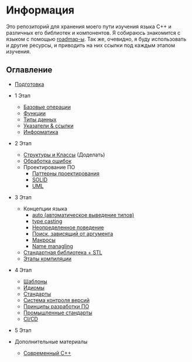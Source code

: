 
# Информация

Это репозиторий для хранения моего пути изучения языка C++ и различных его библиотек и компонентов. Я собираюсь знакомится с языком с помощью [roadmap-ы](https://github.com/salmer/CppDeveloperRoadmap). Так же, очевидно, я буду использовать и другие ресурсы, и приводить на них ссылки под каждым этапом изучения.

## Оглавление

- [Подготовка](/markdown/Basic%20Setup.md)
- 1 Этап
  - [Базовые операции](/markdown/Basic%20operations.md)
  - [Функции](/markdown/Functions.md)
  - [Типы данных](/markdown/Data%20types.md)
  - [Указатели & ссылки](/markdown/Pointers%20%26%20references.md)
  - [Информатика](/markdown/Informatics.md)
- 2 Этап
  - [Структуры и Классы](/markdown/Structures%20%26%20Classes.md) (Доделать)
  - [Обработка ошибок](/markdown/Error%20handling.md)
  - Проектирование ПО
    - [Паттерны проектирования](/markdown/Design%20patterns.md)
    - [SOLID](/markdown/SOLID.md)
    - [UML](/markdown/UML.md)
- 3 Этап
  - Концепции языка
    - [auto (автоматическое выведение типов)](/markdown/auto.md)
    - [type casting](/markdown/type%20casting.md)
    - [Неопределенное поведение](/markdown/Undefined%20behavior.md)
    - [Поиск, зависящий от аргумента](/markdown/Argument%20dependent%20lookup.md)
    - [Макросы](/markdown/Macros.md)
    - [Name managling](/markdown/Name%20managling.md)
  - [Стандартная библиотека + STL](/markdown/Standard%20library%20%2B%20STL.md)
  - [Этапы компиляции](/markdown/Compilation%20stages.md)
- 4 Этап
  - [Шаблоны](/markdown/Templates.md)
  - [Идиомы](/markdown/Idioms.md)
  - [Стандарты](/markdown/Standards.md)
  - [Система контроля версий](/markdown/Version%20control%20system.md)
  - [Принципы разработки ПО](/markdown/Software%20development%20principles.md)
  - [Промышленные стандарты](/markdown/Industrial%20standards.md)
  - [CI/CD](/markdown/CI%2FCD.md)
- 5 Этап

- Дополнительные материалы
  - [Современный C++](/markdown/Modern%20C%2B%2B.md)
